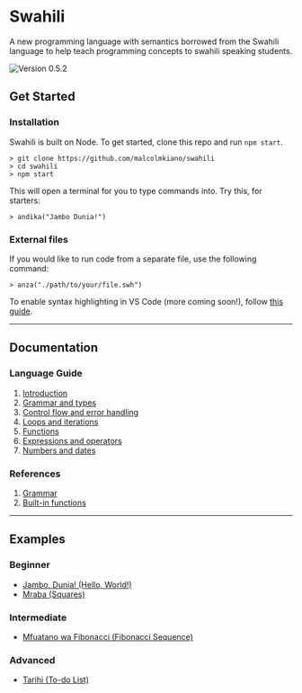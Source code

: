 # Swahili

A new programming language with semantics borrowed from the Swahili language to help teach programming concepts to swahili speaking students.

![Version 0.5.2](https://img.shields.io/badge/version-0.5.2-blue)

## Get Started

### Installation

Swahili is built on Node. To get started, clone this repo and run `npm start`.

```
> git clone https://github.com/malcolmkiano/swahili
> cd swahili
> npm start
```

This will open a terminal for you to type commands into. Try this, for starters:

```swahili
> andika("Jambo Dunia!")
```

### External files

If you would like to run code from a separate file, use the following command:

```swahili
> anza("./path/to/your/file.swh")
```

To enable syntax highlighting in VS Code (more coming soon!), follow [this guide](./swahili-syntax/).

---

## Documentation

### Language Guide

1. [Introduction](./docs/guide/01-introduction.md)
2. [Grammar and types](./docs/guide/02-grammar-and-types.md)
3. [Control flow and error handling](./docs/guide/03-control-flow.md)
4. [Loops and iterations](./docs/guide/04-loops.md)
5. [Functions](./docs/guide/05-functions.md)
6. [Expressions and operators](./docs/guide/06-expressions.md)
7. [Numbers and dates](./docs/guide/07-numbers-and-dates.md)

### References

1. [Grammar](./docs/ref/grammar.md)
2. [Built-in functions](./docs/ref/built-in-functions.md)

---

## Examples

### Beginner

- [Jambo, Dunia! (Hello, World!)](./examples/jambo.swh)
- [Mraba (Squares)](./examples/)

### Intermediate

- [Mfuatano wa Fibonacci (Fibonacci Sequence)](./examples/fibonacci.swh)

### Advanced

- [Tarihi (To-do List)](./examples/tarihi.swh)
